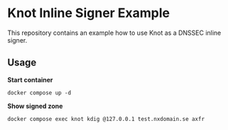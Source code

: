 # Knot Inline Signer Example

This repository contains an example how to use Knot as a DNSSEC inline signer.

## Usage

**Start container**

    docker compose up -d

**Show signed zone**

    docker compose exec knot kdig @127.0.0.1 test.nxdomain.se axfr
